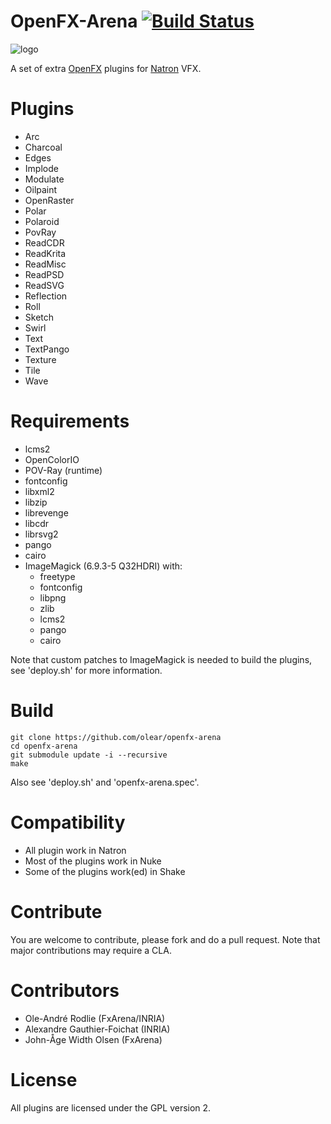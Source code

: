 OpenFX-Arena [![Build Status](https://travis-ci.org/olear/openfx-arena.svg)](https://travis-ci.org/olear/openfx-arena)
============
![logo](https://raw.githubusercontent.com/olear/openfx-arena/trunk/Bundle/Extra.png)

A set of extra [OpenFX](http://openfx.sf.net) plugins for [Natron](http://natron.fr) VFX.

Plugins
=======

 * Arc
 * Charcoal
 * Edges
 * Implode
 * Modulate
 * Oilpaint
 * OpenRaster
 * Polar
 * Polaroid
 * PovRay
 * ReadCDR
 * ReadKrita
 * ReadMisc
 * ReadPSD
 * ReadSVG
 * Reflection
 * Roll
 * Sketch
 * Swirl
 * Text
 * TextPango
 * Texture
 * Tile
 * Wave

Requirements
============

 * lcms2
 * OpenColorIO
 * POV-Ray (runtime)
 * fontconfig
 * libxml2
 * libzip
 * librevenge
 * libcdr
 * librsvg2
 * pango
 * cairo
 * ImageMagick (6.9.3-5 Q32HDRI) with:
   * freetype
   * fontconfig
   * libpng
   * zlib
   * lcms2
   * pango
   * cairo
   
 Note that custom patches to ImageMagick is needed to build the plugins, see 'deploy.sh' for more information.

Build
=====

```
git clone https://github.com/olear/openfx-arena
cd openfx-arena
git submodule update -i --recursive
make
```

Also see  'deploy.sh' and 'openfx-arena.spec'.

Compatibility
=============

 * All plugin work in Natron
 * Most of the plugins work in Nuke
 * Some of the plugins work(ed) in Shake

Contribute
==========

You are welcome to contribute, please fork and do a pull request. Note that major contributions may require a CLA.

Contributors
============

 * Ole-André Rodlie (FxArena/INRIA)
 * Alexandre Gauthier-Foichat (INRIA)
 * John-Åge Width Olsen (FxArena)

License
=======

All plugins are licensed under the GPL version 2.
